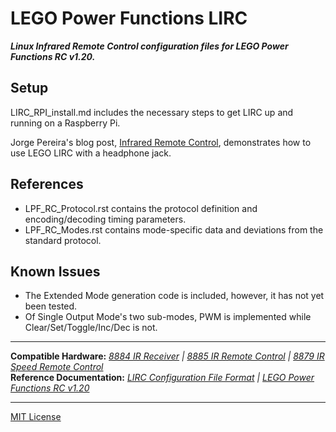 LEGO Power Functions LIRC
=========================

***Linux Infrared Remote Control configuration files for LEGO Power Functions RC v1.20.***    

Setup
-----

LIRC_RPI_install.md includes the necessary steps to get LIRC up and running on a Raspberry Pi.

Jorge Pereira's blog post, [Infrared Remote Control](http://ofalcao.pt/blog/en/2014/infrared-remote-control), demonstrates how to use LEGO LIRC with a headphone jack.

References
----------

- LPF_RC_Protocol.rst contains the protocol definition and encoding/decoding timing parameters.
- LPF_RC_Modes.rst contains mode-specific data and deviations from the standard protocol.



Known Issues
------------
- The Extended Mode generation code is included, however, it has not yet been tested.
- Of Single Output Mode's two sub-modes, PWM is implemented while Clear/Set/Toggle/Inc/Dec is not.

---

**Compatible Hardware:** *[8884 IR Receiver](http://powerfunctions.lego.com/en-us/ElementSpecs/8884.aspx) | [8885 IR Remote Control](http://powerfunctions.lego.com/en-us/ElementSpecs/8885.aspx) | [8879 IR Speed Remote Control](http://powerfunctions.lego.com/en-us/ElementSpecs/8879.aspx)*  
**Reference Documentation:** *[LIRC Configuration File Format](http://www.lirc.org/html/lircd.conf.html) | [LEGO Power Functions RC v1.20](http://cache.lego.com/Media/Download/PowerfunctionsElementSpecsDownloads/otherfiles/download9FC026117C091015E81EC28101DACD4E/8884RemoteControlIRReceiver_Download.pdf)*  

---
[MIT License](http://github.com/iConor/lego-lirc/blob/master/LICENSE)
